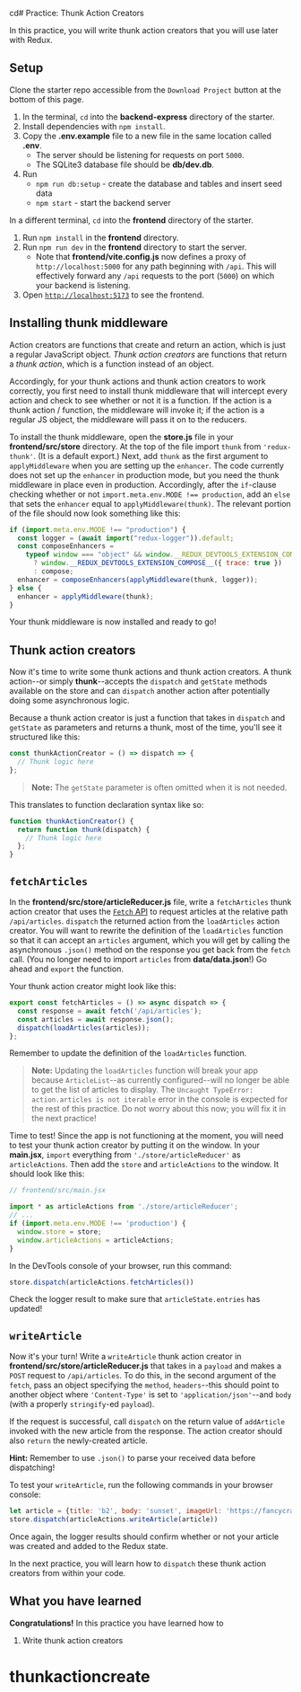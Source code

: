 cd# Practice: Thunk Action Creators

In this practice, you will write thunk action creators that you will use later
with Redux.

## Setup

Clone the starter repo accessible from the `Download Project` button at the
bottom of this page.

1. In the terminal, `cd` into the __backend-express__ directory of the starter.
2. Install dependencies with `npm install`.
3. Copy the **.env.example** file to a new file in the same location called
   **.env**.
   * The server should be listening for requests on port `5000`.
   * The SQLite3 database file should be **db/dev.db**.
4. Run
   * `npm run db:setup` - create the database and tables and insert seed data
   * `npm start` - start the backend server

In a different terminal, `cd` into the __frontend__ directory of the starter.

1. Run `npm install` in the __frontend__ directory.
2. Run `npm run dev` in the __frontend__ directory to start the server.
   * Note that __frontend/vite.config.js__ now defines a proxy of
     `http://localhost:5000` for any path beginning with `/api`. This will
     effectively forward any `/api` requests to the port (`5000`) on which your
     backend is listening.
3. Open [`http://localhost:5173`] to see the frontend.

[`http://localhost:5173`]: http://localhost:5173

## Installing thunk middleware

Action creators are functions that create and return an action, which is just a
regular JavaScript object. _Thunk action creators_ are functions that return a
_thunk action_, which is a function instead of an object.

Accordingly, for your thunk actions and thunk action creators to work correctly,
you first need to install thunk middleware that will intercept every action and
check to see whether or not it is a function. If the action is a thunk action /
function, the middleware will invoke it; if the action is a regular JS object,
the middleware will pass it on to the reducers.

To install the thunk middleware, open the __store.js__ file in your
__frontend/src/store__ directory. At the top of the file import `thunk` from
`'redux-thunk'`. (It is a default export.) Next, add `thunk` as the first
argument to `applyMiddleware` when you are setting up the `enhancer`. The code
currently does not set up the `enhancer` in production mode, but you need the
thunk middleware in place even in production. Accordingly, after the `if`-clause
checking whether or not `import.meta.env.MODE !== production`, add an `else`
that sets the `enhancer` equal to `applyMiddleware(thunk)`. The relevant portion
of the file should now look something like this:

```js
if (import.meta.env.MODE !== "production") {
  const logger = (await import("redux-logger")).default;
  const composeEnhancers =
    typeof window === "object" && window.__REDUX_DEVTOOLS_EXTENSION_COMPOSE__
      ? window.__REDUX_DEVTOOLS_EXTENSION_COMPOSE__({ trace: true })
      : compose;
  enhancer = composeEnhancers(applyMiddleware(thunk, logger));
} else {
  enhancer = applyMiddleware(thunk);
}
```

Your thunk middleware is now installed and ready to go!

## Thunk action creators

Now it's time to write some thunk actions and thunk action creators. A thunk
action--or simply __thunk__--accepts the `dispatch` and `getState` methods
available on the store and can `dispatch` another action after potentially doing
some asynchronous logic.

Because a thunk action creator is just a function that takes in `dispatch` and
`getState` as parameters and returns a thunk, most of the time, you'll see it
structured like this:

```js
const thunkActionCreator = () => dispatch => {
  // Thunk logic here
};
```

> **Note:** The `getState` parameter is often omitted when it is not needed.

This translates to function declaration syntax like so:

```js
function thunkActionCreator() {
  return function thunk(dispatch) {
    // Thunk logic here
  };
}
```

## `fetchArticles`

In the __frontend/src/store/articleReducer.js__ file, write a `fetchArticles`
thunk action creator that uses the [`Fetch` API][fetch] to request articles at
the relative path `/api/articles`. `dispatch` the returned action from the
`loadArticles` action creator. You will want to rewrite the definition of the
`loadArticles` function so that it can accept an `articles` argument, which you
will get by calling the asynchronous `.json()` method on the response you get
back from the `fetch` call. (You no longer need to import `articles` from
__data/data.json__!) Go ahead and `export` the function.

Your thunk action creator might look like this:

```js
export const fetchArticles = () => async dispatch => {
  const response = await fetch('/api/articles');
  const articles = await response.json();
  dispatch(loadArticles(articles));
};
```

Remember to update the definition of the `loadArticles` function.

> **Note:** Updating the `loadArticles` function will break your app because
> `ArticleList`--as currently configured--will no longer be able to get the list
> of articles to display. The `Uncaught TypeError: action.articles is not
> iterable` error in the console is expected for the rest of this practice. Do
> not worry about this now; you will fix it in the next practice!

Time to test! Since the app is not functioning at the moment, you will need to
test your thunk action creator by putting it on the window. In your
__main.jsx__, `import` everything from `'./store/articleReducer'` as
`articleActions`. Then add the `store` and `articleActions` to the window. It
should look like this:

```js
// frontend/src/main.jsx

import * as articleActions from './store/articleReducer';
// ...
if (import.meta.env.MODE !== 'production') {
  window.store = store;
  window.articleActions = articleActions;
}
```

In the DevTools console of your browser, run this command:

```js
store.dispatch(articleActions.fetchArticles())
```

Check the logger result to make sure that `articleState.entries` has updated!

## `writeArticle`

Now it's your turn! Write a `writeArticle` thunk action creator in
__frontend/src/store/articleReducer.js__ that takes in a `payload` and makes a
`POST` request to `/api/articles`. To do this, in the second argument of the
`fetch`, pass an object specifying the `method`, `headers`--this should point to
another object where `'Content-Type'` is set to `'application/json'`--and `body`
(with a properly `stringify`-ed `payload`).

If the request is successful, call `dispatch` on the return value of
`addArticle` invoked with the new article from the response. The action
creator should also `return` the newly-created article.

**Hint:** Remember to use `.json()` to parse your received data before
dispatching!

To test your `writeArticle`, run the following commands in your browser console:

```js
let article = {title: 'b2', body: 'sunset', imageUrl: 'https://fancycrave.com/wp-content/uploads/2019/02/Stunning-Orange-and-Purple-Sunset-above-the-Sea-in-Thailand.jpg'}
store.dispatch(articleActions.writeArticle(article))
```

Once again, the logger results should confirm whether or not your article was
created and added to the Redux state.

In the next practice, you will learn how to `dispatch` these thunk action
creators from within your code.

## What you have learned

**Congratulations!** In this practice you have learned how to

1. Write thunk action creators

[fetch]: https://developer.mozilla.org/en-US/docs/Web/API/Fetch_API
# thunkactioncreate
